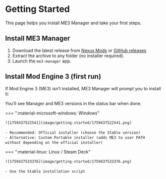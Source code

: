 # Getting Started

This page helps you install ME3 Manager and take your first steps.

## Install ME3 Manager

1. Download the latest release from [Nexus Mods](https://www.nexusmods.com/eldenringnightreign/mods/213) or [GitHub releases](https://github.com/2Pz/me3-manager/releases)
2. Extract the archive to any folder (no installer required).
3. Launch the `me3-manager` app.

## Install Mod Engine 3 (first run)

If Mod Engine 3 (ME3) isn’t installed, ME3 Manager will prompt you to install it:

You’ll see Manager and ME3 versions in the status bar when done.

=== ":material-microsoft-windows: Windows"

    ![1759437522541](image/getting-started/1759437522541.png)

    - Recommended: Official installer (choose the Stable version)
    - Alternative: Custom Portable installer (adds ME3 to user PATH without depending on the official installer)

=== ":material-linux: Linux / Steam Deck"

    ![1759437533376](image/getting-started/1759437533376.png)

    - Use the Stable installation script
